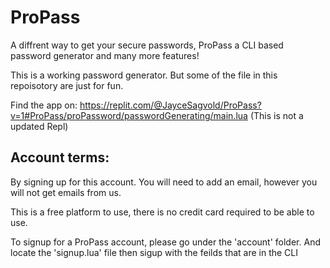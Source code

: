 # ProPass
A diffrent way to get your secure passwords, ProPass a CLI based password generator and many more features!


This is a working password generator.
But some of the file in this repoisotory are just for fun.

Find the app on:
https://replit.com/@JayceSagvold/ProPass?v=1#ProPass/proPassword/passwordGenerating/main.lua
(This is not a updated Repl)


## Account terms:

By signing up for this account. You will need to add an email, however you will not get emails from us. 

This is a free platform to use, there is no credit card required to be able to use.

To signup for a ProPass account, please go under the 'account' folder. And locate the 'signup.lua' file then sigup with the feilds that are in the CLI
